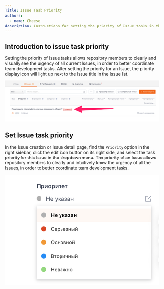 ```yaml
---
Title: Issue Task Priority
authors:
  - name: Cheese
description: Instructions for setting the priority of Issue tasks in the repository
---
```


## Introduction to issue task priority

Setting the priority of Issue tasks allows repository members to clearly and visually see the urgency of all current Issues, in order to better coordinate team development tasks. After setting the priority for an Issue, the priority display icon will light up next to the Issue title in the Issue list.

![](priority.assets/image-1.png)

## Set Issue task priority

In the Issue creation or Issue detail page, find the `Priority` option in the right sidebar, click the edit icon button on its right side, and select the task priority for this Issue in the dropdown menu. The priority of an Issue allows repository members to clearly and intuitively know the urgency of all the Issues, in order to better coordinate team development tasks.

![](priority.assets/image.png)